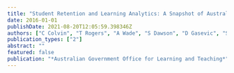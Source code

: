 ```yaml
---
title: "Student Retention and Learning Analytics: A Snapshot of Australian Practices and a Framework for Advancement"
date: 2016-01-01
publishDate: 2021-08-20T12:05:59.398346Z
authors: ["C Colvin", "T Rogers", "A Wade", "S Dawson", "D Gasevic", "Simon Buckingham Shum", " ..."]
publication_types: ["2"]
abstract: ""
featured: false
publication: "*Australian Government Office for Learning and Teaching*"
---
```


